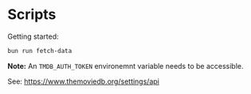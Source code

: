 # Scripts

Getting started:

```sh
bun run fetch-data
```

**Note:** An `TMDB_AUTH_TOKEN` environemnt variable needs to be accessible.

See: <https://www.themoviedb.org/settings/api>
